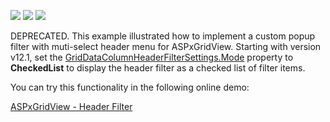 <!-- default badges list -->
![](https://img.shields.io/endpoint?url=https://codecentral.devexpress.com/api/v1/VersionRange/134059914/11.1.6%2B)
[![](https://img.shields.io/badge/Open_in_DevExpress_Support_Center-FF7200?style=flat-square&logo=DevExpress&logoColor=white)](https://supportcenter.devexpress.com/ticket/details/E214)
[![](https://img.shields.io/badge/📖_How_to_use_DevExpress_Examples-e9f6fc?style=flat-square)](https://docs.devexpress.com/GeneralInformation/403183)
<!-- default badges end -->
<!-- default file list -->
<!-- default file list end -->
<!-- run online -->
<!-- run online end -->
<p>DEPRECATED. This example illustrated how to implement a custom popup filter with muti-select header menu for ASPxGridView. Starting with version v12.1, set the <a href="https://docs.devexpress.com/AspNet/DevExpress.Web.GridDataColumnHeaderFilterSettings.Mode">GridDataColumnHeaderFilterSettings.Mode</a> property to <b>CheckedList</b> to display the header filter as a checked list of filter items. </p>
<p>You can try this functionality in the following online demo:</p>
<p><a href="http://demos.devexpress.com/ASPxGridViewDemos/Filtering/HeaderFilter.aspx">ASPxGridView - Header Filter</a></p>
